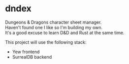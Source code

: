 # dndex

Dungeons & Dragons character sheet manager.  
Haven't found one I like so I'm building my own.  
It's a good excuse to learn D&D and Rust at the same time.  

This project will use the following stack:  

- Yew frontend
- SurrealDB backend
